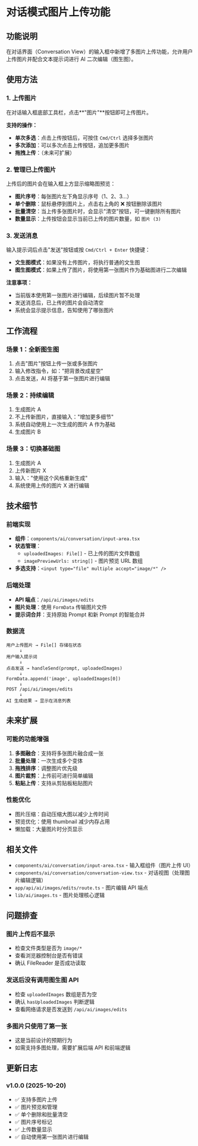 # 对话模式图片上传功能

## 功能说明

在对话界面（Conversation View）的输入框中新增了多图片上传功能，允许用户上传图片并配合文本提示词进行 AI 二次编辑（图生图）。

## 使用方法

### 1. 上传图片

在对话输入框底部工具栏，点击**"图片"**按钮即可上传图片。

**支持的操作：**
- **单次多选**：点击上传按钮后，可按住 `Cmd/Ctrl` 选择多张图片
- **多次添加**：可以多次点击上传按钮，追加更多图片
- **拖拽上传**：（未来可扩展）

### 2. 管理已上传图片

上传后的图片会在输入框上方显示缩略图预览：

- **图片序号**：每张图片左下角显示序号（1、2、3...）
- **单个删除**：鼠标悬停到图片上，点击右上角的 ❌ 按钮删除该图片
- **批量清空**：当上传多张图片时，会显示"清空"按钮，可一键删除所有图片
- **数量显示**：上传按钮会显示当前已上传的图片数量，如 `图片 (3)`

### 3. 发送消息

输入提示词后点击"发送"按钮或按 `Cmd/Ctrl + Enter` 快捷键：

- **文生图模式**：如果没有上传图片，将执行普通的文生图
- **图生图模式**：如果上传了图片，将使用第一张图片作为基础图进行二次编辑

**注意事项：**
- 当前版本使用第一张图片进行编辑，后续图片暂不处理
- 发送消息后，已上传的图片会自动清空
- 系统会显示提示信息，告知使用了哪张图片

## 工作流程

### 场景 1：全新图生图
1. 点击"图片"按钮上传一张或多张图片
2. 输入修改指令，如："把背景改成星空"
3. 点击发送，AI 将基于第一张图片进行编辑

### 场景 2：持续编辑
1. 生成图片 A
2. 不上传新图片，直接输入："增加更多细节"
3. 系统自动使用上一次生成的图片 A 作为基础
4. 生成图片 B

### 场景 3：切换基础图
1. 生成图片 A
2. 上传新图片 X
3. 输入："使用这个风格重新生成"
4. 系统使用上传的图片 X 进行编辑

## 技术细节

### 前端实现
- **组件**：`components/ai/conversation/input-area.tsx`
- **状态管理**：
  - `uploadedImages: File[]` - 已上传的图片文件数组
  - `imagePreviewUrls: string[]` - 图片预览 URL 数组
- **多选支持**：`<input type="file" multiple accept="image/*" />`

### 后端处理
- **API 端点**：`/api/ai/images/edits`
- **图片处理**：使用 `FormData` 传输图片文件
- **提示词合并**：支持原始 Prompt 和新 Prompt 的智能合并

### 数据流
```
用户上传图片 → File[] 存储在状态
     ↓
用户输入提示词
     ↓
点击发送 → handleSend(prompt, uploadedImages)
     ↓
FormData.append('image', uploadedImages[0])
     ↓
POST /api/ai/images/edits
     ↓
AI 生成结果 → 显示在消息列表
```

## 未来扩展

### 可能的功能增强
1. **多图融合**：支持将多张图片融合成一张
2. **批量处理**：一次生成多个变体
3. **拖拽排序**：调整图片优先级
4. **图片裁剪**：上传前可进行简单编辑
5. **粘贴上传**：支持从剪贴板粘贴图片

### 性能优化
- 图片压缩：自动压缩大图以减少上传时间
- 预览优化：使用 thumbnail 减少内存占用
- 懒加载：大量图片时分页显示

## 相关文件

- `components/ai/conversation/input-area.tsx` - 输入框组件（图片上传 UI）
- `components/ai/conversation/conversation-view.tsx` - 对话视图（处理图片编辑逻辑）
- `app/api/ai/images/edits/route.ts` - 图片编辑 API 端点
- `lib/ai/images.ts` - 图片处理核心逻辑

## 问题排查

### 图片上传后不显示
- 检查文件类型是否为 `image/*`
- 查看浏览器控制台是否有错误
- 确认 FileReader 是否成功读取

### 发送后没有调用图生图 API
- 检查 `uploadedImages` 数组是否为空
- 确认 `hasUploadedImages` 判断逻辑
- 查看网络请求是否发送到 `/api/ai/images/edits`

### 多图片只使用了第一张
- 这是当前设计的预期行为
- 如需支持多图处理，需要扩展后端 API 和前端逻辑

## 更新日志

### v1.0.0 (2025-10-20)
- ✅ 支持多图片上传
- ✅ 图片预览和管理
- ✅ 单个删除和批量清空
- ✅ 图片序号标记
- ✅ 上传数量显示
- ✅ 自动使用第一张图片进行编辑
